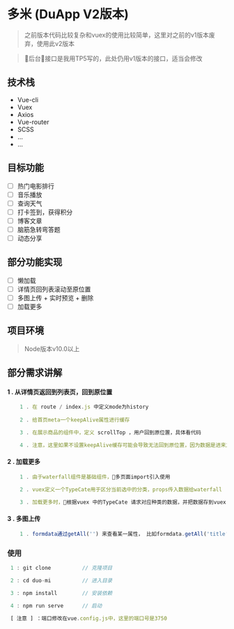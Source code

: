 # 多米 (DuApp V2版本)

> 之前版本代码比较复杂和vuex的使用比较简单，这里对之前的v1版本废弃，使用此v2版本

> 后台接口是我用TP5写的，此处仍用v1版本的接口，适当会修改

## 技术栈
+ Vue-cli
+ Vuex
+ Axios
+ Vue-router
+ SCSS 
+ ...
+ ...

## 目标功能
- [ ] 热门电影排行
- [ ] 音乐播放
- [ ] 查询天气
- [ ] 打卡签到，获得积分
- [ ] 博客文章
- [ ] 脑筋急转弯答题
- [ ] 动态分享

## 部分功能实现
- [ ] 懒加载
- [ ] 详情页回列表滚动至原位置
- [ ] 多图上传 + 实时预览 + 删除
- [ ] 加载更多

## 项目环境
> Node版本v10.0以上

## 部分需求讲解

#### 1 . 从详情页返回到列表页，回到原位置
```javascript
    1 . 在 route / index.js 中定义mode为history
    
    2 . 给首页meta一个keepAlive属性进行缓存

    3 . 在展示商品的组件中，定义 scrollTop ，用户回到原位置，具体看代码

    4 . 注意，这里如果不设置keepAlive缓存可能会导致无法回到原位置，因为数据是进来加载更多，所以每次回到列表页会执行获取数据一次，所以可能会导致无法回到原位置
```

#### 2 . 加载更多
```javascript
    1 . 由于waterfall组件是基础组件，多页面import引入使用

    2 . vuex定义一个TypeCate用于区分当前选中的分类，props传入数据给waterfall

    3 . 加载更多时，根据vuex 中的TypeCate 请求对应种类的数据，并把数据存到vuex，保证数据的及时更新和有效
```

#### 3 . 多图上传
```javascript
    1 . formdata通过getAll('') 来查看某一属性， 比如formdata.getAll('title')
```
### 使用
```javascript
 1 : git clone          // 克隆项目

 2 : cd duo-mi          // 进入目录

 3 : npm install        // 安装依赖

 4 : npm run serve      // 启动

 [ 注意 ] ：端口修改在vue.config.js中，这里的端口号是3750
```
